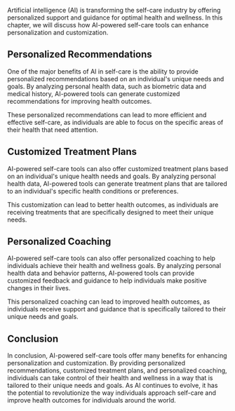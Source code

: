 
Artificial intelligence (AI) is transforming the self-care industry by offering personalized support and guidance for optimal health and wellness. In this chapter, we will discuss how AI-powered self-care tools can enhance personalization and customization.

Personalized Recommendations
----------------------------

One of the major benefits of AI in self-care is the ability to provide personalized recommendations based on an individual's unique needs and goals. By analyzing personal health data, such as biometric data and medical history, AI-powered tools can generate customized recommendations for improving health outcomes.

These personalized recommendations can lead to more efficient and effective self-care, as individuals are able to focus on the specific areas of their health that need attention.

Customized Treatment Plans
--------------------------

AI-powered self-care tools can also offer customized treatment plans based on an individual's unique health needs and goals. By analyzing personal health data, AI-powered tools can generate treatment plans that are tailored to an individual's specific health conditions or preferences.

This customization can lead to better health outcomes, as individuals are receiving treatments that are specifically designed to meet their unique needs.

Personalized Coaching
---------------------

AI-powered self-care tools can also offer personalized coaching to help individuals achieve their health and wellness goals. By analyzing personal health data and behavior patterns, AI-powered tools can provide customized feedback and guidance to help individuals make positive changes in their lives.

This personalized coaching can lead to improved health outcomes, as individuals receive support and guidance that is specifically tailored to their unique needs and goals.

Conclusion
----------

In conclusion, AI-powered self-care tools offer many benefits for enhancing personalization and customization. By providing personalized recommendations, customized treatment plans, and personalized coaching, individuals can take control of their health and wellness in a way that is tailored to their unique needs and goals. As AI continues to evolve, it has the potential to revolutionize the way individuals approach self-care and improve health outcomes for individuals around the world.
